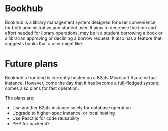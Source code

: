 # Bookhub

Bookhub is a library management system designed for user convenience, for both administrative and student user. It aims to decrease the time and effort needed for library operations, may be it a student borrowing a book or a librarian approving or declining a borrow request. It also has a feature that suggests books that a user might like. 

# Future plans

Bookhub's frontend is currently hosted on a B2ats Microsoft Azure virtual instance. However, come the day that it has become a full-fledged system, comes also plans for fast operation.

The plans are:
+ Use another B2ats instance solely for database operation
+ Upgrade to higher-spec instance, or local hosting
+ Use React.js for code reusability
+ PHP for backend?